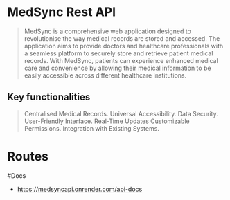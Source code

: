 # MedSync Rest API
> MedSync is a comprehensive web application designed to revolutionise the way medical records are stored and accessed. The application aims to provide doctors and healthcare professionals with a seamless platform to securely store and retrieve patient medical records. With MedSync, patients can experience enhanced medical care and convenience by allowing their medical information to be easily accessible across different healthcare institutions.

## Key functionalities
> Centralised Medical Records.
> Universal Accessibility.
> Data Security.
> User-Friendly Interface.
> Real-Time Updates
> Customizable Permissions.
> Integration with Existing Systems.
# Routes

#Docs
- https://medsyncapi.onrender.com/api-docs

  

